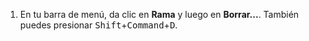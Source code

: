 1. En tu barra de menú, da clic en **Rama** y luego en **Borrar...**. También puedes presionar <kbd>Shift</kbd>+<kbd>Command</kbd>+<kbd>D</kbd>.
